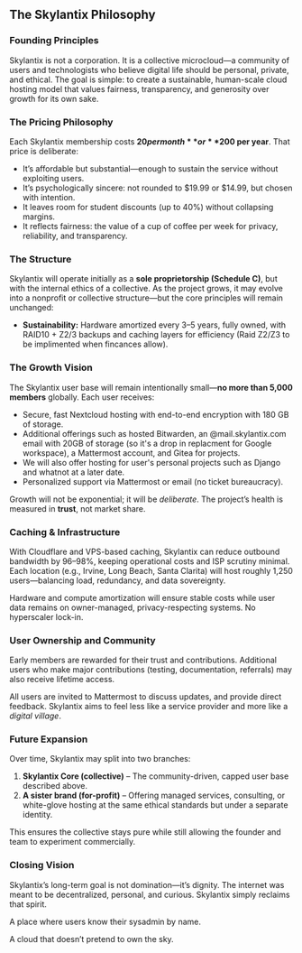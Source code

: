 ## The Skylantix Philosophy

### Founding Principles
Skylantix is not a corporation. It is a collective microcloud—a community of users and technologists who believe digital life should be personal, private, and ethical. The goal is simple: to create a sustainable, human-scale cloud hosting model that values fairness, transparency, and generosity over growth for its own sake.

### The Pricing Philosophy
Each Skylantix membership costs **$20 per month** or **$200 per year**. That price is deliberate:
- It’s affordable but substantial—enough to sustain the service without exploiting users.
- It’s psychologically sincere: not rounded to $19.99 or $14.99, but chosen with intention.
- It leaves room for student discounts (up to 40%) without collapsing margins.
- It reflects fairness: the value of a cup of coffee per week for privacy, reliability, and transparency.

### The Structure
Skylantix will operate initially as a **sole proprietorship (Schedule C)**, but with the internal ethics of a collective. As the project grows, it may evolve into a nonprofit or collective structure—but the core principles will remain unchanged:
- **Sustainability:** Hardware amortized every 3–5 years, fully owned, with RAID10 + Z2/3 backups and caching layers for efficiency (Raid Z2/Z3 to be implimented when fincances allow).

### The Growth Vision
The Skylantix user base will remain intentionally small—**no more than 5,000 members** globally. Each user receives:
- Secure, fast Nextcloud hosting with end-to-end encryption with 180 GB of storage.
- Additional offerings such as hosted Bitwarden, an @mail.skylantix.com email with 20GB of storage (so it's a drop in replacment for Google workspace), a Mattermost account, and Gitea for projects.
- We will also offer hosting for user's personal projects such as Django and whatnot at a later date.
- Personalized support via Mattermost or email (no ticket bureaucracy).


Growth will not be exponential; it will be *deliberate*. The project’s health is measured in **trust**, not market share.

### Caching & Infrastructure
With Cloudflare and VPS-based caching, Skylantix can reduce outbound bandwidth by 96–98%, keeping operational costs and ISP scrutiny minimal. Each location (e.g., Irvine, Long Beach, Santa Clarita) will host roughly 1,250 users—balancing load, redundancy, and data sovereignty.

Hardware and compute amortization will ensure stable costs while user data remains on owner-managed, privacy-respecting systems. No hyperscaler lock-in.



### User Ownership and Community
Early members are rewarded for their trust and contributions. Additional users who make major contributions (testing, documentation, referrals) may also receive lifetime access.

All users are invited to Mattermost to discuss updates, and provide direct feedback. Skylantix aims to feel less like a service provider and more like a *digital village*.

### Future Expansion
Over time, Skylantix may split into two branches:
1. **Skylantix Core (collective)** – The community-driven, capped user base described above.
2. **A sister brand (for-profit)** – Offering managed services, consulting, or white-glove hosting at the same ethical standards but under a separate identity.

This ensures the collective stays pure while still allowing the founder and team to experiment commercially.

### Closing Vision
Skylantix’s long-term goal is not domination—it’s dignity. The internet was meant to be decentralized, personal, and curious. Skylantix simply reclaims that spirit.

A place where users know their sysadmin by name.

A cloud that doesn’t pretend to own the sky.
